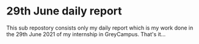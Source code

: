 # 29th June daily report
This sub repostory consists only my daily report which is my work done in the 29th June 2021 of my internship in GreyCampus.
That's it... 
